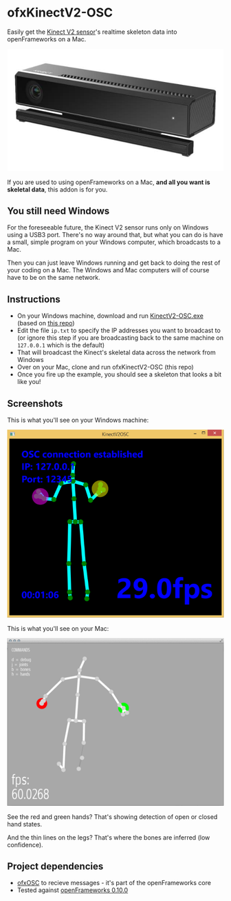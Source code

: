 ofxKinectV2-OSC
===============
Easily get the [Kinect V2 sensor](http://www.microsoft.com/en-us/kinectforwindows/purchase/)'s realtime skeleton data into openFrameworks on a Mac.

![A Kinect V2 sensor](kinect.jpg)

If you are used to using openFrameworks on a Mac, **and all you want is skeletal data**, this addon is for you.

You still need Windows
----------------------
For the foreseeable future, the Kinect V2 sensor runs only on Windows using a USB3 port. There's no way around that, but what you can do is have a small, simple program on your Windows computer, which broadcasts to a Mac.

Then you can just leave Windows running and get back to doing the rest of your coding on a Mac. The Windows and Mac computers will of course have to be on the same network.

Instructions
------------
- On your Windows machine, download and run [KinectV2-OSC.exe](https://github.com/microcosm/KinectV2-OSC/releases/download/v0.1.0/KinectV2-OSC.zip) (based on [this repo](https://github.com/microcosm/KinectV2-OSC))
- Edit the file `ip.txt` to specify the IP addresses you want to broadcast to (or ignore this step if you are broadcasting back to the same machine on `127.0.0.1` which is the default)
- That will broadcast the Kinect's skeletal data across the network from Windows
- Over on your Mac, clone and run ofxKinectV2-OSC (this repo)
- Once you fire up the example, you should see a skeleton that looks a bit like you!

Screenshots
-----------
This is what you'll see on your Windows machine:

![KinectV2-OSC running on Windows](screenshot-win.png)

This is what you'll see on your Mac:

![ofxKinectV2-OSC running on Mac](screenshot-mac.png)

See the red and green hands? That's showing detection of open or closed hand states.

And the thin lines on the legs? That's where the bones are inferred (low confidence).

Project dependencies
--------------------
- [ofxOSC](https://github.com/openframeworks/openFrameworks/tree/master/addons/ofxOsc) to recieve messages - it's part of the openFrameworks core
- Tested against [openFrameworks 0.10.0](http://openframeworks.cc/download/)